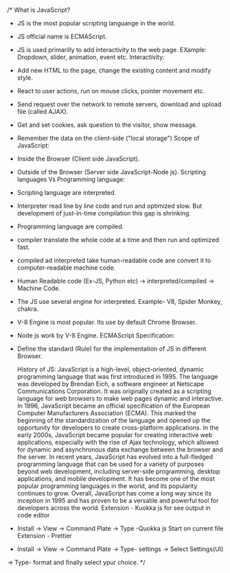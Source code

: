 /\*
What is JavaScript?

- JS is the most popular scripting languange in the world.

- JS official name is ECMAScript.

- JS is used primarilly to add interactivity to the web page.
  EXample: Dropdown, slider, animation, event etc.
  Interactivity:

- Add new HTML to the page, change the existing content and modify style.

- React to user actions, run on mouse clicks, pointer movement etc.

- Send request over the network to remote servers, download and upload file (called AJAX).

- Get and set cookies, ask question to the visitor, show message.

- Remember the data on the client-side ("local storage")
  Scope of JavaScript:

- Inside the Browser (Client side JavaScript).

- Outside of the Browser (Server side JavaScript-Node js).
  Scripting languages Vs Programming language:

- Scripting language are interpreted.

- Interpreter read line by line code and run and optimized slow. But development of just-in-time compilation this gap is shrinking.

- Programming language are compiled.

- compiler translate the whole code at a time and then run and optimized fast.

- compiled ad interpreted take human-readable code ane convert it to computer-readable machine code.
- Human Readable code (Ex-JS, Python etc) -> interpreted/compiled -> Machine Code.

- The JS use several engine for interpreted. Example- V8, Spider Monkey, chakra.

- V-8 Engine is most popular. Its use by default Chrome Browser.

- Node js work by V-8 Engine.
  ECMAScript Specification:

- Define the standard (Rule) for the implementation of JS in different Browser.

  History of JS:
  JavaScript is a high-level, object-oriented, dynamic programming language that was first introduced in 1995. The language was developed by Brendan Eich, a software engineer at Netscape Communications Corporation. It was originally created as a scripting language for web browsers to make web pages dynamic and interactive.
  In 1996, JavaScript became an official specification of the European Computer Manufacturers Association (ECMA). This marked the beginning of the standardization of the language and opened up the opportunity for developers to create cross-platform applications.
  In the early 2000s, JavaScript became popular for creating interactive web applications, especially with the rise of Ajax technology, which allowed for dynamic and asynchronous data exchange between the browser and the server.
  In recent years, JavaScript has evolved into a full-fledged programming language that can be used for a variety of purposes beyond web development, including server-side programming, desktop applications, and mobile development. It has become one of the most popular programming languages in the world, and its popularity continues to grow.
  Overall, JavaScript has come a long way since its inception in 1995 and has proven to be a versatile and powerful tool for developers across the world.
  Extension - Kuokka js for see output in code editor

- Install -> View -> Command Plate -> Type -Quokka js Start on current file
  Extension - Prettier

- Install -> View -> Command Plate -> Type- settings -> Select Settings(UI)

-> Type- format and finally select ypur choice.
\*/

